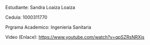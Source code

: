 Estudiante: 
Sandra Loaiza Loaiza

Cedula:
1000311770

Prgrama Academico:
Ingenieria Sanitaria

Video (Enlace): https://www.youtube.com/watch?v=qpSZRsNRXjs
